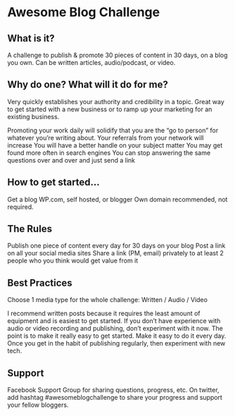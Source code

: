 # Awesome Blog Challenge

## What is it?
A challenge to publish & promote 30 pieces of content in 30 days, on a blog you own.
Can be written articles, audio/podcast, or video.

## Why do one? What will it do for me?
Very quickly establishes your authority and credibility in a topic. Great way to get started with a new business or to ramp up your marketing for an existing business.

Promoting your work daily will solidify that you are the “go to person” for whatever you’re writing about.
Your referrals from your network will increase
You will have a better handle on your subject matter
You may get found more often in search engines
You can stop answering the same questions over and over and just send a link

## How to get started…
Get a blog
WP.com, self hosted, or blogger
Own domain recommended, not required.

## The Rules
Publish one piece of content every day for 30 days on your blog
Post a link on all your social media sites
Share a link (PM, email) privately to at least 2 people who you think would get value from it

## Best Practices

Choose 1 media type for the whole challenge: Written / Audio / Video

I recommend written posts because it requires the least amount of equipment and is easiest to get started. 
If you don’t have experience with audio or video recording and publishing, don’t experiment with it now. The point is to make it really easy to get started. Make it easy to do it every day. Once you get in the habit of publishing regularly, then experiment with new tech.

## Support
Facebook Support Group for sharing questions, progress, etc.
On twitter, add hashtag #awesomeblogchallenge to share your progress and support your fellow bloggers.
